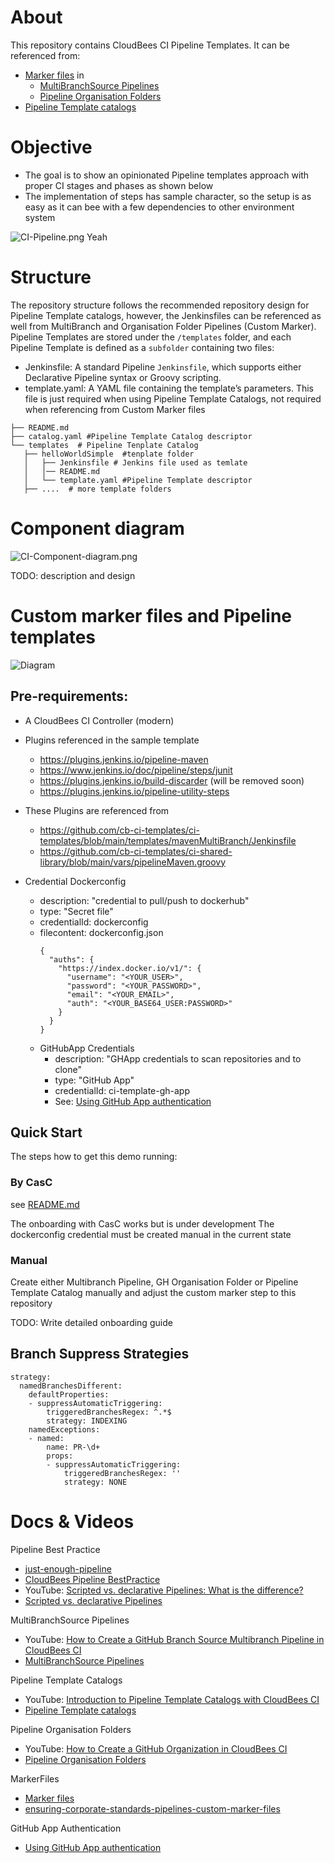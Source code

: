 # About 
This repository contains CloudBees CI Pipeline Templates.
It can be referenced from:

* [Marker files](https://docs.cloudbees.com/docs/cloudbees-ci/latest/pipelines/pipeline-as-code#custom-pac-scripts) in 
  * [MultiBranchSource Pipelines](https://docs.cloudbees.com/docs/cloudbees-ci/latest/pipelines/pipeline-as-code#_multibranch_pipeline_projects)
  * [Pipeline Organisation Folders](https://docs.cloudbees.com/docs/cloudbees-ci/latest/pipelines/pipeline-as-code#_organization_folders)
* [Pipeline Template catalogs](https://docs.cloudbees.com/docs/cloudbees-ci/latest/pipeline-templates-user-guide/)

# Objective

* The goal is to show an opinionated Pipeline templates approach with proper CI stages and phases as shown below
* The implementation of steps has sample character, so the setup is as easy as it can bee with a few  dependencies to other environment system

![CI-Pipeline.png](images/CI-Pipeline-1.png)
Yeah
# Structure 
The repository structure follows the recommended repository design for Pipeline Template catalogs, however, the Jenkinsfiles can be referenced as well from MultiBranch and Organisation Folder Pipelines (Custom Marker).
Pipeline Templates are stored under the `/templates` folder, and each Pipeline Template is defined as a `subfolder` containing two files:

* Jenkinsfile: A standard Pipeline `Jenkinsfile`, which supports either Declarative Pipeline syntax or Groovy scripting.
* template.yaml: A YAML file containing the template’s parameters. This file is just required when using Pipeline Template Catalogs, not required when referencing from Custom Marker files

```
├── README.md
├── catalog.yaml #Pipeline Template Catalog descriptor
└── templates  # Pipeline Tenplate Catalog
   ├── helloWorldSimple  #tenplate folder
   │   ├── Jenkinsfile # Jenkins file used as temlate
   │   │── README.md    
   │   └── template.yaml #Pipeline Template descriptor
   ├── ....  # more template folders 

```
# Component diagram
![CI-Component-diagram.png](images/CI-Component-diagram.png)

TODO: description and design

# Custom marker files and Pipeline templates

![Diagram](images/CI-Diagramms-CustomMarkerFiles.svg)

## Pre-requirements:

* A CloudBees CI Controller (modern)
* Plugins referenced in the sample template 
  * https://plugins.jenkins.io/pipeline-maven
  * https://www.jenkins.io/doc/pipeline/steps/junit
  * https://plugins.jenkins.io/build-discarder  (will be removed soon)
  * https://plugins.jenkins.io/pipeline-utility-steps
* These Plugins are referenced from 
  * https://github.com/cb-ci-templates/ci-templates/blob/main/templates/mavenMultiBranch/Jenkinsfile
  * https://github.com/cb-ci-templates/ci-shared-library/blob/main/vars/pipelineMaven.groovy

* Credential Dockerconfig  
  * description: "credential to pull/push to dockerhub"
  * type: "Secret file"
  * credentialId: dockerconfig
  * filecontent: dockerconfig.json
    ```
    {
      "auths": {
        "https://index.docker.io/v1/": {
          "username": "<YOUR_USER>",
          "password": "<YOUR_PASSWORD>",
          "email": "<YOUR_EMAIL>",
          "auth": "<YOUR_BASE64_USER:PASSWORD>"
        }
      }
    }
    ```
  * GitHubApp Credentials
    * description: "GHApp credentials to scan repositories and to clone"
    * type: "GitHub App"
    * credentialId: ci-template-gh-app
    * See:  [Using GitHub App authentication](https://docs.cloudbees.com/docs/cloudbees-ci/latest/traditional-admin-guide/github-app-auth)
 
## Quick Start

The steps how to get this demo running:

### By CasC

see [README.md](casc/README.md)

The onboarding with CasC works but is under development 
The dockerconfig credential must be created manual in the current state 

### Manual

Create either Multibranch Pipeline, GH Organisation Folder or Pipeline Template Catalog manually and adjust the custom marker step to this repository

TODO: Write detailed onboarding guide


##  Branch Suppress Strategies

```
strategy:
  namedBranchesDifferent:
    defaultProperties:
    - suppressAutomaticTriggering:
        triggeredBranchesRegex: ^.*$
        strategy: INDEXING
    namedExceptions:
    - named:
        name: PR-\d+
        props:
        - suppressAutomaticTriggering:
            triggeredBranchesRegex: ''
            strategy: NONE
```

# Docs & Videos

Pipeline Best Practice
* [just-enough-pipeline](https://www.jenkins.io/blog/2021/10/26/just-enough-pipeline/)
* [CloudBees Pipeline BestPractice](https://docs.cloudbees.com/docs/cloudbees-ci/latest/pipelines/pipeline-best-practices)
* YouTube: [Scripted vs. declarative Pipelines: What is the difference?](https://www.youtube.com/watch?v=GJBlskiaRrI=)
* [Scripted vs. declarative Pipelines](https://e.printstacktrace.blog/jenkins-scripted-pipeline-vs-declarative-pipeline-the-4-practical-differences/)

MultiBranchSource Pipelines
* YouTube: [How to Create a GitHub Branch Source Multibranch Pipeline in CloudBees CI](https://www.youtube.com/watch?v=ZWwmh4gqia4)
* [MultiBranchSource Pipelines](https://docs.cloudbees.com/docs/cloudbees-ci/latest/pipelines/pipeline-as-code#_multibranch_pipeline_projects)

Pipeline Template Catalogs
* YouTube: [Introduction to Pipeline Template Catalogs with CloudBees CI](https://www.youtube.com/watch?v=pPwI_kTSCmA)
* [Pipeline Template catalogs](https://docs.cloudbees.com/docs/cloudbees-ci/latest/pipeline-templates-user-guide/)

Pipeline Organisation Folders
* YouTube: [How to Create a GitHub Organization in CloudBees CI](https://www.youtube.com/watch?v=w5YupbQ1vHI)
* [Pipeline Organisation Folders](https://docs.cloudbees.com/docs/cloudbees-ci/latest/pipelines/pipeline-as-code#_organization_folders)

MarkerFiles
* [Marker files](https://docs.cloudbees.com/docs/cloudbees-ci/latest/pipelines/pipeline-as-code#custom-pac-scripts)
* [ensuring-corporate-standards-pipelines-custom-marker-files](https://www.cloudbees.com/blog/ensuring-corporate-standards-pipelines-custom-marker-files)

GitHub App Authentication
* [Using GitHub App authentication](https://docs.cloudbees.com/docs/cloudbees-ci/latest/traditional-admin-guide/github-app-auth)
